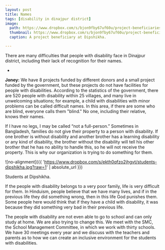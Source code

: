 ```yaml
---
layout: post
title: Names
tags: [disability in dinajpur district]
image:
  path: https://www.dropbox.com/s/bjon9fby67uf60u/project-beneficiaries-dipshikha.jpg?raw=1
  thumbnail: https://www.dropbox.com/s/bjon9fby67uf60u/project-beneficiaries-dipshikha.jpg?raw=1
  caption: A project beneficiary at Dipshikha.

---
```


There are many difficulties that people with disability face in Dinajpur district, including their lack of recognition for their names. 

<!--more-->

-

**Joney:** We have 8 projects funded by different donors and a small project funded by the government, but these projects do not have facilities for people with disabilities. According to the statistics of the government, there are 520 people with disability within 25 villages, and many live in unwelcoming situations; for example, a child with disabilities with minor problems can be called difficult names. In this area, if there are some who are blind, everyone calls them "blind." No one, including their relative, knows their names. 

If I have no legs, I may be called “not a full-person.” Sometimes in Bangladesh, families do not give their property to a person with disability. If one brother is without disability and another brother has a learning disability or any kind of disability, the brother without the disability will tell his other brother that he has no ability to handle this, so he will not receive the property. This is why our organization is trying to do something for them.

![no-alignment]({{ 'https://www.dropbox.com/s/ekth0qfzo2jhgvt/students-dipshikha.jpg?raw=1' | absolute_url }})
  <figcaption>Students at Dipshikha.</figcaption>

If the people with disability belongs to a very poor family, life is very difficult for them. In Hinduism, people believe that we have many lives, and if in the previous life they did something wrong, then in this life God punishes them. Some people here would think that if they have a child with disability, it was because they did something very bad in their previous life. 

The people with disability are not even able to go to school and can only study at home. We are also trying to change this. We meet with the SMC, the School Management Committee, in which we work with thirty schools. We have 30 meetings every year and we discuss with the teachers and parents as to how we can create an inclusive environment for the students with disabilities. 
